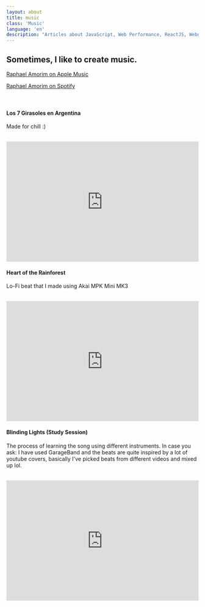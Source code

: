 ```yaml
---
layout: about
title: music
class: 'Music'
language: 'en'
description: "Articles about JavaScript, Web Performance, ReactJS, Webgl, HTML5 Canvas and other things."
---
```


## Sometimes, I like to create music.

[Raphael Amorim on Apple Music](https://music.apple.com/se/artist/raphael-amorim/1547161397?l=en)

[Raphael Amorim on Spotify](https://open.spotify.com/artist/6Ij2Lu765q7pjWuXHOUF0s) <br/><br/><br/>

#### Los 7 Girasoles en Argentina

Made for chill :)<br/><br/>

<iframe width="100%" height="315" src="https://www.youtube.com/embed/Eo_KIjWe8tk" frameborder="0" allow="accelerometer; autoplay; clipboard-write; encrypted-media; gyroscope; picture-in-picture" allowfullscreen></iframe>

<br/>

#### Heart of the Rainforest

Lo-Fi beat that I made using Akai MPK Mini MK3<br/><br/>

<iframe width="100%" height="315" src="https://www.youtube.com/embed/G1uwdmONuEk" frameborder="0" allow="accelerometer; autoplay; clipboard-write; encrypted-media; gyroscope; picture-in-picture" allowfullscreen></iframe>

<br/>

#### Blinding Lights (Study Session)

The process of learning the song using different instruments. In case you ask: I have used GarageBand and the beats are quite inspired by a lot of youtube covers, basically I've picked beats from different videos and mixed up lol.<br/><br/>

<iframe width="100%" height="315" src="https://www.youtube.com/embed/tVel7Qx1GPQ" frameborder="0" allow="accelerometer; autoplay; clipboard-write; encrypted-media; gyroscope; picture-in-picture" allowfullscreen></iframe>

